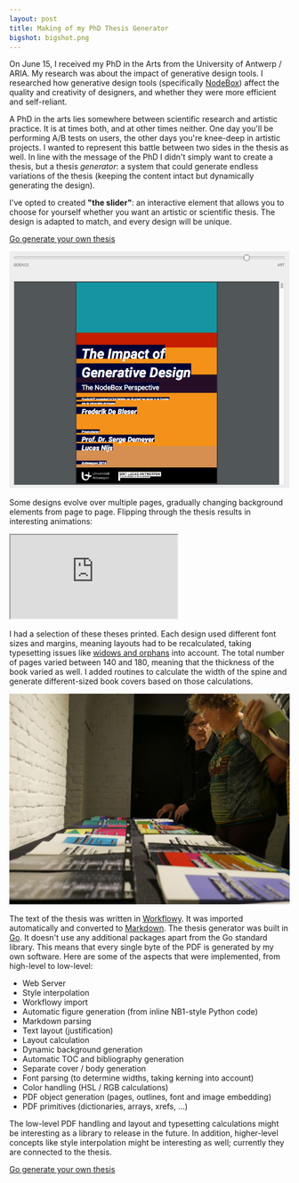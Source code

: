 ```yaml
---
layout: post
title: Making of my PhD Thesis Generator
bigshot: bigshot.png
---
```

On June 15, I received my PhD in the Arts from the University of Antwerp / ARIA. My research was about the impact of generative design tools. I researched how generative design tools (specifically <a href="https://www.nodebox.net/">NodeBox</a>) affect the quality and creativity of designers, and whether they were more efficient and self-reliant.

A PhD in the arts lies somewhere between scientific research and artistic practice. It is at times both, and at other times neither.
One day you'll be performing A/B tests on users, the other days you're knee-deep in artistic projects. I wanted to represent this battle between two sides in the thesis as well. In line with the message of the PhD I didn't simply want to create a thesis, but a thesis *generator*: a system that could generate endless variations of the thesis (keeping the content intact but dynamically generating the design).

I've opted to created **"the slider"**: an interactive element that allows you to choose for yourself whether you want an artistic or scientific thesis. The design is adapted to match, and every design will be unique.

[Go generate your own thesis](http://www.engimeta.com/thesis/)

![PhD thesis generator screenshot](/media/blog/phd-thesis-generator/screenshot.png)

Some designs evolve over multiple pages, gradually changing background elements from page to page. Flipping through the thesis results in interesting animations:

<div class="embed-responsive embed-responsive-16by9">
  <iframe class="embed-responsive-item" src="https://www.youtube.com/embed/VZCYH8Fy2sk"></iframe>
</div>

I had a selection of these theses printed. Each design used different font sizes and margins, meaning layouts had to be recalculated, taking typesetting issues like [widows and orphans](https://en.wikipedia.org/wiki/Widows_and_orphans) into account. The total number of pages varied between 140 and 180, meaning that the thickness of the book varied as well. I added routines to calculate the width of the spine and generate different-sized book covers based on those calculations.

![A number of printed variations](/media/blog/phd-thesis-generator/variations.jpg)

The text of the thesis was written in <a href="https://workflowy.com/">Workflowy</a>. It was imported automatically and converted to <a href="https://daringfireball.net/projects/markdown/">Markdown</a>. The thesis generator was built in <a href="https://golang.org/">Go</a>. It doesn't use any additional packages apart from the Go standard library. This means that every single byte of the PDF is generated by my own software. Here are some of the aspects that were implemented, from high-level to low-level:

* Web Server
* Style interpolation
* Workflowy import
* Automatic figure generation (from inline NB1-style Python code)
* Markdown parsing
* Text layout (justification)
* Layout calculation
* Dynamic background generation
* Automatic TOC and bibliography generation
* Separate cover / body generation
* Font parsing (to determine widths, taking kerning into account)
* Color handling (HSL / RGB calculations)
* PDF object generation (pages, outlines, font and image embedding)
* PDF primitives (dictionaries, arrays, xrefs, ...)

 The low-level PDF handling and layout and typesetting calculations might be interesting as a library to release in the future. In addition, higher-level concepts like style interpolation might be interesting as well; currently they are connected to the thesis.

[Go generate your own thesis](http://www.engimeta.com/thesis/)

